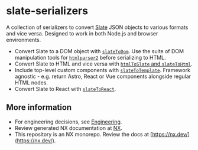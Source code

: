 # slate-serializers

A collection of serializers to convert [Slate](https://www.npmjs.com/package/slate) JSON objects to various formats and vice versa. Designed to work in both Node.js and browser environments.

- Convert Slate to a DOM object with [`slateToDom`](https://github.com/thompsonsj/slate-serializers/tree/main/packages/dom). Use the suite of DOM manipulation tools for [`htmlparser2`](https://github.com/fb55/htmlparser2) before serializing to HTML.
- Convert Slate to HTML and vice versa with [`htmlToSlate` and `slateToHtml`](https://github.com/thompsonsj/slate-serializers/tree/main/packages/html).
- Include top-level custom components with [`slateToTemplate`](https://github.com/thompsonsj/slate-serializers/tree/main/packages/template). Framework agnostic - e.g. return Astro, React or Vue components alongside regular HTML nodes.
- Convert Slate to React with [`slateToReact`](https://github.com/thompsonsj/slate-serializers/tree/main/packages/react).

## More information

- For engineering decisions, see [Engineering](docs/engineering.md).
- Review generated NX documentation at [NX](docs/nx.md).
- This repository is an NX monorepo. Review the docs at [https://nx.dev/](https://nx.dev/).
